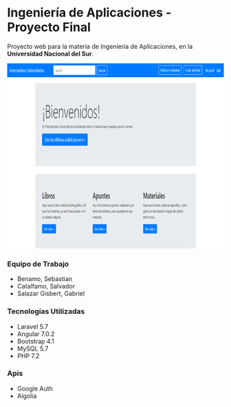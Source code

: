 #  Ingeniería de Aplicaciones - Proyecto Final

Proyecto web para la materia de Ingeniería de Aplicaciones, en la **Universidad Nacional del Sur**.

<p align="center"><img src="repoassets/captura_home_page.png" alt="screenshot" width="960" height="430"></p>
<p></p>

### Equipo de Trabajo
* Benamo, Sebastian
* Catalfamo, Salvador
* Salazar Gisbert, Gabriel

### Tecnologías Utilizadas
* Laravel 5.7
* Angular 7.0.2
* Bootstrap 4.1
* MySQL 5.7
* PHP 7.2

### Apis
* Google Auth
* Algolia
